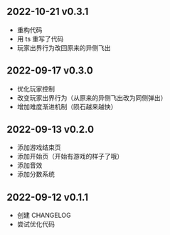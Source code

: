 ## 2022-10-21 v0.3.1

- 重构代码
- 用 ts 重写了代码
- 玩家出界行为改回原来的异侧飞出

## 2022-09-17 v0.3.0

- 优化玩家控制
- 改变玩家出界行为（从原来的异侧飞出改为同侧弹出）
- 增加难度渐进机制（陨石越来越快）

## 2022-09-13 v0.2.0

- 添加游戏结束页
- 添加开始页（开始有游戏的样子了哦）
- 添加音效
- 添加分数系统

## 2022-09-12 v0.1.1

- 创建 CHANGELOG
- 尝试优化代码